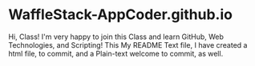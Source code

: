 # WaffleStack-AppCoder.github.io

Hi, Class! I'm very happy to join this Class and learn GitHub, Web Technologies, and Scripting! This My README Text file, I have created a html file, to commit, and a Plain-text welcome to commit, as well.
